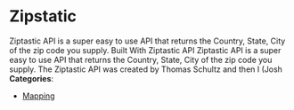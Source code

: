 # Zipstatic


Ziptastic API is a super easy to use API that returns the Country, State, City of the zip code you supply. Built With Ziptastic API Ziptastic API is a super easy to use API that returns the Country, State, City of the zip code you supply. The Ziptastic API was created by Thomas Schultz and then I (Josh
**Categories**:

- [Mapping](https://github/awesome-apis/awesome-apis#mapping)



